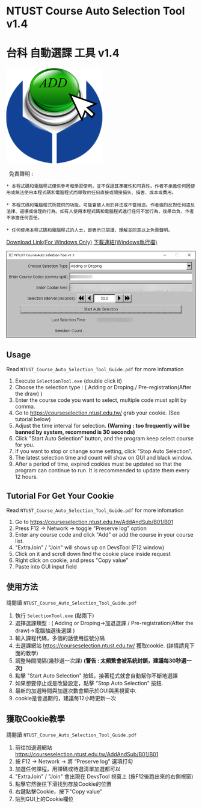 # NTUST Course Auto Selection Tool v1.4
# 台科 自動選課 工具 v1.4

![image](./imgs/logo.png)

&ensp;免責聲明 :
```
* 本程式碼和電腦程式僅供參考和學習使用，並不保證其準確性和可靠性。作者不承擔任何因使用或無法使用本程式碼和電腦程式而導致的任何直接或間接損失、損害、成本或費用。

* 本程式碼和電腦程式所提供的功能，可能會被人用於非法或不當用途。作者強烈反對任何違反法律、道德或倫理的行為。如有人使用本程式碼和電腦程式進行任何不當行為，後果自負，作者不承擔任何責任。

* 任何使用本程式碼和電腦程式的人士，即表示已閱讀、理解並同意以上免責聲明。
```
[Download Link(For Windows Only)](https://github.com/NTUST-Student/NTUST-Course-Auto-Selection-Tool/releases/tag/v1.4)
[下載連結(Windows執行檔)](https://github.com/NTUST-Student/NTUST-Course-Auto-Selection-Tool/releases/tag/v1.4)

![image](./imgs/screenshot.png)

## Usage 
 Read `NTUST_Course_Auto_Selection_Tool_Guide.pdf` for more infomation
1.	Execute `SelectionTool.exe` (double click it)
2.	Choose the selection type : ( Adding or Droping / Pre-registration(After the draw) )
3.	Enter the course code you want to select, multiple code must split by comma.
4.	Go to https://courseselection.ntust.edu.tw/ grab your cookie. (See tutorial below)
5.	Adjust the time interval for selection. **(Warning : too frequently will be banned by system, recommend is 30 seconds)**
6.	Click "Start Auto Selection" button, and the program keep select course for you.
7.	If you want to stop or change some setting, click "Stop Auto Selection".
8.	The latest selection time and count will show on GUI and black window.
9.	After a period of time, expired cookies must be updated so that the program can continue to run. It is recommended to update them every 12 hours.

## Tutorial For Get Your Cookie
 Read `NTUST_Course_Auto_Selection_Tool_Guide.pdf` for more infomation
1.	Go to https://courseselection.ntust.edu.tw/AddAndSub/B01/B01
2.	Press F12 -> Network -> toggle "Preserve log" option
3.	Enter any course code and click "Add" or add the course in your course list.
4.	"ExtraJoin" / "Join" will shows up on DevsTool (F12 window)
5.	Click on it and scroll down find the cookie place inside request
6.	Right click on cookie, and press "Copy value"
7.	Paste into GUI input field

## 使用方法
 請閱讀 `NTUST_Course_Auto_Selection_Tool_Guide.pdf`
1.	執行 `SelectionTool.exe` (點兩下)
2.	選擇選課類型 : ( Adding or Droping->加退選課 / Pre-registration(After the draw)->電腦抽選後選課 )
3.	輸入課程代碼，多個的話使用逗號分隔
4.	去選課網站 https://courseselection.ntust.edu.tw/ 獲取cookie. (詳情請見下面的教學)
5.	調整時間間隔(幾秒選一次課) **(警告 : 太頻繁會被系統封鎖，建議每30秒選一次)**
6.	點擊 "Start Auto Selection" 按鈕，接著程式就會自動幫你不斷地選課
7.	如果想要停止或是改變設定，點擊 "Stop Auto Selection" 按鈕.
8.	最新的加選時間與加選次數會顯示於GUI與黑視窗中.
9.	cookie是會過期的，建議每12小時更新一次

## 獲取Cookie教學
 請閱讀 `NTUST_Course_Auto_Selection_Tool_Guide.pdf`
1.	前往加退選網站 https://courseselection.ntust.edu.tw/AddAndSub/B01/B01
2.	按 F12 -> Network -> 將 “Preserve log" 選項打勾
3.	加選任何課程，用課碼或待選清單加選都可以
4.	"ExtraJoin" / "Join" 會出現在 DevsTool 視窗上 (按F12後跑出來的右側視窗)
5.	點擊它然後往下滑找到存放Cookie的位置
6.	右鍵點擊Cookie，按下"Copy value"
7.	貼到GUI上的Cookie欄位
